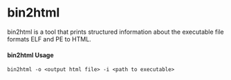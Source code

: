 # bin2html
bin2html is a tool that prints structured information about the executable file formats ELF and PE to HTML. 


#### bin2html Usage
```
bin2html -o <output html file> -i <path to executable>

```
